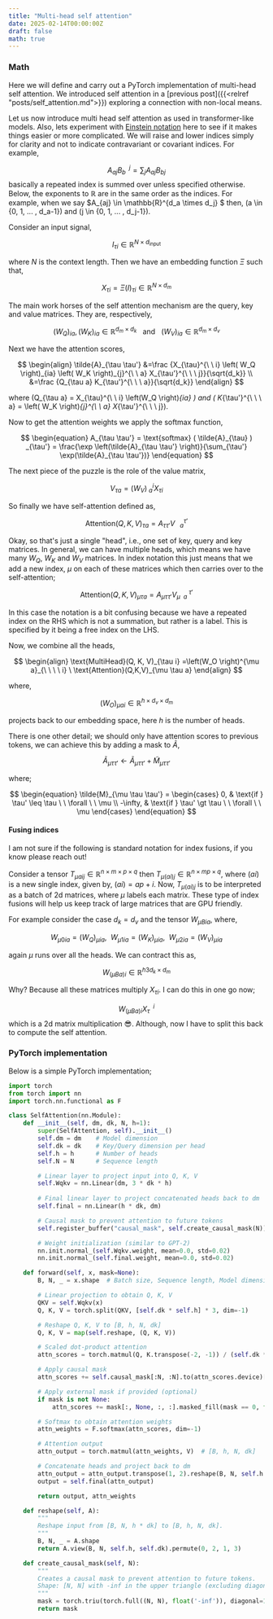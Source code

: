 ```yaml
---
title: "Multi-head self attention"
date: 2025-02-14T00:00:00Z
draft: false
math: true
---
```







### Math
Here we will define and carry out a PyTorch implementation of multi-head self attention. 
We introduced self attention in a [previous post]({{<relref "posts/self_attention.md">}}) exploring a connection with non-local means. 

Let us now introduce multi head self attention as used in transformer-like models. Also, lets experiment 
with [Einstein notation](https://en.wikipedia.org/wiki/Einstein_notation) here to see if it makes things easier or more complicated. We will raise and lower indices simply for clarity and not to indicate contravariant or covariant indices. For example,

$$
\begin{equation}
    A_{aj} B_b^{\ \ j} = \sum_{j} A_{aj} B_{bj}
\end{equation}
$$
basically a repeated index is summed over unless specified otherwise.  Below, the exponents to $\mathbb{R}$ are in the same order as the indices. For example, when we say $A_{aj} \in \mathbb{R}^{d_a \times d_j} $ then, \(a \in \{0, 1, ... , d_a-1\}\) and \(j \in \{0, 1, ... , d_j-1\}\).

Consider an input signal,

$$
\begin{equation}
    I_{\tau i} \in \mathbb{R}^{N \times d_{\text{input}}}
\end{equation}
$$

where $N$ is the context length. Then we have an embedding function $\Xi$ such that,

$$
\begin{equation}
    X_{\tau i} = \Xi \left( I  \right )_{\tau i} \in \mathbb{R}^{N \times d_{m}}
\end{equation}
$$

The main work horses of the self attention mechanism are the query, key and value matrices. They are, respectively,

$$
\begin{equation}
    \left(W_{Q}\right)_{ia}, \left(W_{K} \right)_{ia} \in  \mathbb{R}^{d_m \times d_k} \ \ \  \text{and}  \ \ \ \left(W_{V}\right)_{ia} \in  \mathbb{R}^{d_m \times d_v}
\end{equation}
$$

Next we have the attention scores,

$$
\begin{align}
    \tilde{A}_{\tau \tau'} &=\frac {X_{\tau}^{\ \ i} \left( W_Q \right)_{ia} \left( W_K \right)_{j}^{\ \ a} X_{\tau'}^{\ \ \ j}}{\sqrt{d_k}} \\
                           &=\frac {Q_{\tau a} K_{\tau'}^{\ \ \ a}}{\sqrt{d_k}}
\end{align}
$$

where \(Q_{\tau a} = X_{\tau}^{\ \ i} \left(W_Q \right)_{ia} \) and \( K_{\tau'}^{\ \ \ a} = \left( W_K \right)_{j}^{\ \ a} X_{\tau'}^{\ \ \ j}\).


Now to get the attention weights we apply the softmax function,

$$
\begin{equation}
    A_{\tau \tau'} = \text{softmax} ( \tilde{A}_{\tau} ) _{\tau'} = \frac{\exp \left(\tilde{A}_{\tau \tau'} \right)}{\sum_{\tau'} \exp(\tilde{A}_{\tau \tau'})}
\end{equation}
$$


The next piece of the puzzle is the role of the value matrix,

$$
\begin{equation}
    V_{\tau a} = \left(W_V\right)^{i}_{\ a} X_{\tau i} 
\end{equation}
$$

So finally we have self-attention defined as,

$$
\begin{equation}
    \text{Attention}(Q,K,V)_{\tau a} = A_{\tau \tau'} V^{\tau'}_{\ \ \ a}
\end{equation}
$$

Okay, so that's just a single "head", i.e., one set of key, query and key matrices. In general, we can have multiple heads, which means we have many 
$W_Q$, $W_K$ and $W_V$ matrices. In index notation this just means that we add a new index, $\mu$ on each of these matrices which then carries over to the 
self-attention;

$$
\begin{equation}
    \text{Attention}(Q,K,V)_{\mu \tau a} = A_{\mu \tau \tau'} V^{\ \tau'}_{\mu \ \ a}
\end{equation}
$$

In this case the notation is a bit confusing because we have a repeated index on the RHS which is not a summation, but rather is a label. This is specified
by it being a free index on the LHS.

Now, we combine all the heads,

$$
\begin{align}
    \text{MultiHead}(Q, K, V)_{\tau i} =\left(W_O \right)^{\mu a}_{\ \ \ \ i} \  \text{Attention}(Q,K,V)_{\mu \tau a}
\end{align}
$$

where, 

$$
\begin{equation}
    (W_O)_{\mu a i} \in \mathbb{R}^{h \times d_v \times d_m}
\end{equation}
$$

projects back to our embedding space, here $h$ is the number of heads.


There is one other detail; we should only have attention scores to previous tokens, we can achieve this by adding a mask to $\tilde{A}$,

$$
\begin{equation}
    \tilde{A}_{\mu \tau \tau'} \leftarrow \tilde{A}_{\mu \tau \tau'} + \tilde{M}_{\mu \tau \tau'}
\end{equation}
$$

where;

$$
\begin{equation}
    \tilde{M}_{\mu \tau \tau'} = 
            \begin{cases}
                0, & \text{if } \tau' \leq \tau \ \ \forall \ \ \mu \\
                -\infty, & \text{if } \tau' \gt \tau \ \ \forall \ \ \mu
            \end{cases}
\end{equation}
$$


#### Fusing indices
I am not sure if the following is standard notation for index fusions, if you know please reach out!

 Consider a tensor $T_{\mu a i j} \in \mathbb{R}^{n \times m \times p \times q}$ then $T_{\mu (ai)j} \in \mathbb{R}^{n \times m p \times q}$, where $(ai)$ is a new single index, given by, $(ai)= a p + i$. Now, $T_{\mu (ai)j}$ is to be interpreted as a batch of 2d matrices, where $\mu$ labels each matrix. These type of index fusions will help us keep track of large matrices that are GPU friendly. 
 
 For example consider the case $d_k=d_v$ and the tensor $W_{\mu B ia}$, where,

$$
\begin{equation}
    W_{\mu 0ia} =  \left(W_{Q} \right)_{\mu ia} ,\ \   W_{\mu 1ia}= \left(W_{K} \right)_{\mu ia} ,\ \  W_{\mu 2ia}= \left(W_{V} \right)_{\mu ia}  
\end{equation}
$$

again $\mu$ runs over all the heads. We can contract this as,

$$
\begin{equation}
    W_{(\mu B a) i} \in \mathbb{R}^{h3d_k \times d_m}
\end{equation}
$$

Why? Because all these matrices multiply $X_{\tau i}$. I can do this in one go now;

$$
\begin{equation}
    W_{(\mu Ba)i} X_\tau^{\ \ i}
\end{equation} 
$$ 
which is a 2d matrix multiplication :sunglasses:. Although, now I have to split this back to compute the self attention.




<!-- 



For a single "head", we have;

$$
\begin{align}
    \text{Attention}(Q, K, V)_{ai} &= \text{softmax} \left( \frac{Q_{a j} K_{b}^{\ \ j}}{\sqrt{d_k}} \right) V^{b}_{\ \ \ i} \\
                                   &=
\end{align}
$$

where $Q_{a i}, K_{a i} \in \mathbb{R}^{N \times d_k}$, and $V_{ai} \in \mathbb{R}^{N \times d_v}$


and,

$$
\begin{align}
    \nonumber Q_{ai} &= X_{aj} \left(W_{Q} \right)_{i}^{\ \ j}, \ \ \ \ K_{ai} = X_{aj} \left(W_{K} \right)_{i}^{\ \ j}\\ 
    & \ \ \ \text{and} \ \ \ \ V_{ai} = X_{a}^{\ j} \left(W_{V}\right)_{ij}
\end{align}
$$

where,

- \(\left(W_{Q}\right)_{ij}, \left(W_{K} \right)_{ij} \in  \mathbb{R}^{d_m \times d_k} \) and  $ \left(W_{V}\right)_{ij} \in  \mathbb{R}^{d_m \times d_v}$
- $X_{ai} = \Xi\left( I\right) \in \mathbb{R}^{N \times d_m}$, where $I_{ai} \in \mathbb{R}^{N \times d_{\text{input}}}$ is the input signal and $\Xi$ is an embedding function.

Okay so that notation looks pretty busy 😵‍💫, but things appear to be more explicit. 

Going to multi-head attention is simple,

$$
\newcommand{\Q}{Q}
\newcommand{\K}{K}
\newcommand{\V}{V}
\begin{align}
    \text{MultiHead}(\Q, \K, \V)_{ai} =\left(W_O \right)^{\mu j}_{\ \ \ \ i} \  \text{Attention}(Q,K,V)_{\mu aj}
\end{align}
$$

where $(W_O)_{\mu j i} \in \mathbb{R}^{h \times d_v \times d_m}$ and $h$ is the number of heads. Here the extra index, $\mu$ runs over different heads of self attention. The attention for each head is given by,

$$
\begin{equation}
    \text{Attention}(Q, K, V)_{\mu a i} = \text{softmax} \left( \frac{Q_{\mu a j} K_{\mu b}^{\ \ \ \ j}}{\sqrt{d_k}} \right) V^{\ b}_{\mu \ \ i}
    \label{eq:multiattn}
\end{equation}
$$

Note here, that although $\mu$ is repeated it is a label and a free index on the LHS. -->



<!-- 
There is one other detail; we should only have attention scores to previous tokens, we can achieve this by,

$$
\begin{equation}
    \text{softmax} \left( \frac{Q_{\mu a j} K_{\mu b}^{\ \ \ \ j}}{\sqrt{d_k}} + M_{\mu a b}\right) 
\end{equation}
$$

where;

$$
\begin{equation}
    M_{\mu a b} = 
            \begin{cases}
                0, & \text{if } b \leq a \\
                -\infty, & \text{if } b \gt a 
            \end{cases}
\end{equation}
$$
 -->

### PyTorch implementation
Below is a simple PyTorch implementation;
```python
import torch
from torch import nn
import torch.nn.functional as F

class SelfAttention(nn.Module):
    def __init__(self, dm, dk, N, h=1):
        super(SelfAttention, self).__init__()
        self.dm = dm    # Model dimension
        self.dk = dk    # Key/Query dimension per head
        self.h = h      # Number of heads
        self.N = N      # Sequence length

        # Linear layer to project input into Q, K, V
        self.Wqkv = nn.Linear(dm, 3 * dk * h)
        
        # Final linear layer to project concatenated heads back to dm
        self.final = nn.Linear(h * dk, dm)

        # Causal mask to prevent attention to future tokens
        self.register_buffer("causal_mask", self.create_causal_mask(N))

        # Weight initialization (similar to GPT-2)
        nn.init.normal_(self.Wqkv.weight, mean=0.0, std=0.02)
        nn.init.normal_(self.final.weight, mean=0.0, std=0.02)

    def forward(self, x, mask=None):
        B, N, _ = x.shape  # Batch size, Sequence length, Model dimension

        # Linear projection to obtain Q, K, V
        QKV = self.Wqkv(x)
        Q, K, V = torch.split(QKV, [self.dk * self.h] * 3, dim=-1)

        # Reshape Q, K, V to [B, h, N, dk]
        Q, K, V = map(self.reshape, (Q, K, V))

        # Scaled dot-product attention
        attn_scores = torch.matmul(Q, K.transpose(-2, -1)) / (self.dk ** 0.5)

        # Apply causal mask
        attn_scores += self.causal_mask[:N, :N].to(attn_scores.device)[None, None, :, :]

        # Apply external mask if provided (optional)
        if mask is not None:
            attn_scores += mask[:, None, :, :].masked_fill(mask == 0, float('-inf'))

        # Softmax to obtain attention weights
        attn_weights = F.softmax(attn_scores, dim=-1)

        # Attention output
        attn_output = torch.matmul(attn_weights, V)  # [B, h, N, dk]

        # Concatenate heads and project back to dm
        attn_output = attn_output.transpose(1, 2).reshape(B, N, self.h * self.dk)
        output = self.final(attn_output)

        return output, attn_weights

    def reshape(self, A):
        """
        Reshape input from [B, N, h * dk] to [B, h, N, dk].
        """
        B, N, _ = A.shape
        return A.view(B, N, self.h, self.dk).permute(0, 2, 1, 3)

    def create_causal_mask(self, N):
        """
        Creates a causal mask to prevent attention to future tokens.
        Shape: [N, N] with -inf in the upper triangle (excluding diagonal).
        """
        mask = torch.triu(torch.full((N, N), float('-inf')), diagonal=1)
        return mask
```